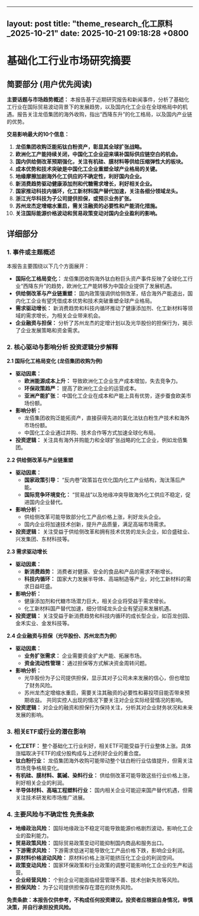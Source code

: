 
--- 
layout: post
title: "theme_research_化工原料_2025-10-21"
date: 2025-10-21 09:18:28 +0800
--- 

# 基础化工行业市场研究摘要

## 简要部分 (用户优先阅读)

**主要话题与市场趋势概述：** 本报告基于近期研究报告和新闻事件，分析了基础化工行业在国际贸易波动背景下的发展趋势，以及国内化工企业在全球格局中的机遇。报告关注龙佰集团的海外收购，指出“西降东升”的化工格局，以及国内产业链的优势。

**交易影响最大的10个信息：**

1.  **龙佰集团收购泛能拓钛白粉资产，彰显其全球扩张战略。**
2.  **欧洲化工产能持续关闭，中国化工企业迎来填补国际供应链空白的机会。**
3.  **国内供给侧改革预期强化，关注有机硅、膜材料等供给压缩弹性大的板块。**
4.  **成本优势和技术突破是中国化工企业重塑全球产业格局的关键。**
5.  **地缘摩擦加剧海外化工供应的不确定性，利好国内企业。**
6.  **新消费趋势驱动健康添加剂和代糖需求增长，利好相关企业。**
7.  **国家推动科技内循环，化工新材料国产替代加速，关注各细分领域龙头。**
8.  **浙江光华科技为子公司提供担保，或预示业务扩张。**
9.  **苏州龙杰定增缩水重启，需关注融资的必要性和产能消化措施。**
10. **关注国际能源价格波动和贸易政策变动对国内企业盈利的影响。**

## 详细部分

### 1. 事件或主题概述

本报告主要围绕以下几个方面展开：

*   **国际化工格局变化：** 龙佰集团收购海外钛白粉巨头资产事件反映了全球化工行业“西降东升”的趋势，欧洲化工产能转移为中国企业提供了发展机遇。
*   **供给侧改革与产业链重塑：** 国内政策强调供给侧改革，结合海外产能退出，国内化工企业有望凭借成本优势和技术突破重塑全球产业格局。
*   **需求驱动增长：** 新消费趋势和科技内循环推动了健康添加剂、化工新材料等领域的需求增长，为相关企业带来机会。
*   **企业融资与担保：** 分析了苏州龙杰的定增计划以及光华股份的担保行为，揭示了企业发展策略和资金需求。

### 2. 核心驱动与影响分析 投资逻辑分步解释

**2.1 国际化工格局变化 (龙佰集团收购为例)**

*   **驱动因素：**
    *   **欧洲能源成本上升：** 导致欧洲化工企业生产成本增加，失去竞争力。
    *   **环保政策趋严：** 提高了欧洲化工企业的运营成本。
    *   **亚洲产能扩张：** 中国化工企业在成本和产能上具有优势，逐步蚕食欧美市场份额。
*   **影响分析：**
    *   龙佰集团收购泛能拓资产，直接获得先进的氯化法钛白粉生产技术和海外市场份额。
    *   中国化工企业通过并购、技术合作等方式加速全球化布局。
*   **投资逻辑：** 关注具有海外并购能力和全球扩张战略的化工企业，例如龙佰集团。

**2.2 供给侧改革与产业链重塑**

*   **驱动因素：**
    *   **国家政策引导：** “反内卷”政策旨在优化国内化工产业结构，淘汰落后产能。
    *   **国际竞争环境变化：** “贸易战”以及地缘冲突导致海外化工供应不稳定，促进国内企业替代。
*   **影响分析：**
    *   供给侧改革可能导致部分化工产品价格上涨，利好龙头企业。
    *   国内企业将加速技术创新，提升产品质量，满足高端市场需求。
*   **投资逻辑：** 关注受益于供给侧改革和拥有技术优势的龙头企业，如合盛硅业、兴发集团、东材科技等。

**2.3 需求驱动增长**

*   **驱动因素：**
    *   **新消费趋势：** 消费者对健康、安全的食品和产品的需求不断增长。
    *   **科技内循环：** 国家大力发展半导体、高端制造等产业，对化工新材料的需求日益旺盛。
*   **影响分析：**
    *   健康添加剂和代糖市场潜力巨大，相关企业将受益于需求增长。
    *   化工新材料国产替代加速，细分领域龙头企业有望迎来发展机遇。
*   **投资逻辑：** 关注受益于新消费趋势和科技内循环的成长型企业，如百龙创园、金禾实业、金发科技等。

**2.4 企业融资与担保（光华股份、苏州龙杰为例）**

*   **驱动因素：**
    *   **业务扩张需求：** 企业需要资金扩大产能、拓展市场。
    *   **资金流动性管理：** 通过担保等方式解决资金周转问题。
*   **影响分析：**
    *   光华股份为子公司提供担保，显示其对子公司未来发展的信心，但也增加了财务风险。
    *   苏州龙杰定增缩水重启，需要关注其融资的必要性和募投项目能否带来预期收益。
       共同实控人出现的情况下要关注对企业实际经营情况的影响。
*   **投资逻辑：** 对企业的融资和担保行为保持关注，分析其对企业财务状况和未来发展的影响。

### 3. 相关ETF或行业的潜在影响

*   **化工ETF：** 整个基础化工行业利好，相关ETF可能受益于行业整体上涨。具体涨幅取决于ETF的成分股构成与上述利好企业的重合度。
*   **钛白粉行业：** 龙佰集团海外收购可能带动整个钛白粉行业估值提升，但需关注市场竞争格局变化。
*   **有机硅、膜材料、氯碱、染料行业：** 供给侧改革可能导致这些行业价格上涨，利好相关企业的利润。
*   **半导体材料、高端工程塑料行业：** 国内相关企业可能迎来国产替代机遇，但需关注技术研发和市场推广进展。

### 4. 主要风险与不确定性 免责条款

*   **地缘政治风险：** 国际地缘政治不稳定可能导致能源价格剧烈波动，影响化工企业的盈利能力。
*   **贸易政策风险：** 国际贸易政策变动可能抑制国内商品和服务出口。
*   **下游需求风险：** 下游需求低迷可能导致化工产品价格下跌，影响企业利润。
*   **原材料价格波动风险：** 原材料价格上涨可能挤压化工企业的利润空间。
*   **政策变动风险：** 国家环保政策和行业政策的调整可能影响化工企业的生产和运营。
*   **企业经营风险：** 个别企业可能面临经营管理不善、技术创新失败等风险。
*   **担保风险：** 为子公司提供担保存在潜在的财务风险。

**免责条款：本报告仅供参考，不构成任何投资建议。投资者应根据自身情况，审慎决策，并自行承担投资风险。**